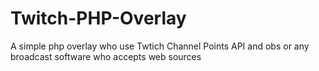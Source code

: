 # Twitch-PHP-Overlay
A simple php overlay who use Twtich Channel Points API and obs or any broadcast software who accepts web sources
